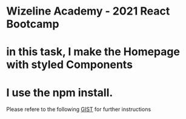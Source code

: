 # Wizeline Academy - 2021 React Bootcamp

# in this task, I make the Homepage with styled Components
# I use the npm install.

Please refere to the following [GIST](https://gist.github.com/villacoder/9f980254461fa8bfbe93067db2126872) for further instructions
